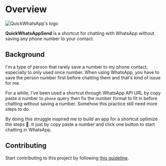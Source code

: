 # Overview

![QuickWhatsApp's logo](https://cdn.discordapp.com/attachments/1161166907265777674/1161166987628662797/qwas.png?ex=65375007&is=6524db07&hm=6f23af0e8c18cd9ef5b232c12374c9185962aaedf9377c4097a9cd65fa4a1b8f&)

**QuickWhatsAppSend** is a shortcut for chatting with WhatsApp without saving any phone number to your contact.

## Background

I'm a type of person that rarely save a number to my phone contact, especially to only used once number. When using WhatsApp, you have to save the person number first before chatting them and that's kind of issue for me.

For a while, I've been used a shortcut through WhatsApp API URL by copy paste a number to `phone` query then fix the number format to fit in before chatting without saving a number. Somehow this practice still need more steps to do.

By doing this struggle inspired me to build an app for a shortcut optimize the steps 🤩. It just by copy paste a number and click one button to start chatting in WhatsApp.

## Contributing

Start contributing to this project by following [this guideline](./CONTRIBUTING.md).

